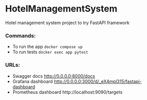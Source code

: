 # HotelManagementSystem
Hotel management system project to try FastAPI framework

### Commands:
- To run the app `docker compose up`
- To run tests `docker exec app pytest`

### URLs:
- Swagger docs http://0.0.0.0:8000/docs
- Grafana dashboard http://0.0.0.0:3000/d/_eX4mpl315/fastapi-dashboard
- Prometheus dashboard http://localhost:9090/targets
